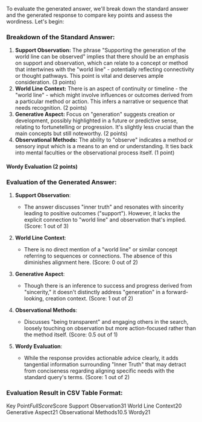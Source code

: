 To evaluate the generated answer, we'll break down the standard answer and the generated response to compare key points and assess the wordiness. Let's begin:

### Breakdown of the Standard Answer:

1. **Support Observation:** The phrase "Supporting the generation of the world line can be observed" implies that there should be an emphasis on support and observation, which can relate to a concept or method that intertwines with the "world line" - potentially reflecting connectivity or thought pathways. This point is vital and deserves ample consideration. (3 points)
2. **World Line Context:** There is an aspect of continuity or timeline - the "world line" - which might involve influences or outcomes derived from a particular method or action. This infers a narrative or sequence that needs recognition. (2 points)
3. **Generative Aspect:** Focus on "generation" suggests creation or development, possibly highlighted in a future or predictive sense, relating to fortunetelling or progression. It's slightly less crucial than the main concepts but still noteworthy. (2 points)
4. **Observational Methods:** The ability to "observe" indicates a method or sensory input which is a means to an end or understanding. It ties back into mental faculties or the observational process itself. (1 point)

#### Wordy Evaluation (2 points)

### Evaluation of the Generated Answer:
  
1. **Support Observation**:
    - The answer discusses "inner truth" and resonates with sincerity leading to positive outcomes ("support"). However, it lacks the explicit connection to "world line" and observation that's implied. (Score: 1 out of 3)
  
2. **World Line Context**:
    - There is no direct mention of a "world line" or similar concept referring to sequences or connections. The absence of this diminishes alignment here. (Score: 0 out of 2)
  
3. **Generative Aspect**:
    - Though there is an inference to success and progress derived from "sincerity," it doesn't distinctly address "generation" in a forward-looking, creation context. (Score: 1 out of 2)
  
4. **Observational Methods**:
    - Discusses "being transparent" and engaging others in the search, loosely touching on observation but more action-focused rather than the method itself. (Score: 0.5 out of 1)
  
5. **Wordy Evaluation**:
    - While the response provides actionable advice clearly, it adds tangential information surrounding "Inner Truth" that may detract from conciseness regarding aligning specific needs with the standard query's terms. (Score: 1 out of 2)

### Evaluation Result in CSV Table Format:

<table>

Key Point$Full Score$Score
Support Observation$3$1
World Line Context$2$0
Generative Aspect$2$1
Observational Methods$1$0.5
Wordy$2$1

</table>
